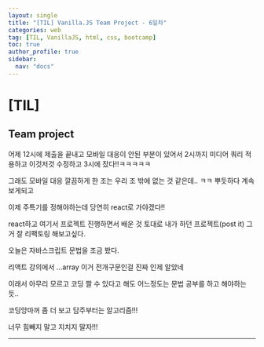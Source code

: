 ```yaml
---
layout: single
title: "[TIL] Vanilla.JS Team Project - 6일차"
categories: web
tag: [TIL, VanillaJS, html, css, bootcamp]
toc: true
author_profile: true
sidebar:
  nav: "docs"
---
```


# [TIL]

## Team project

어제 12시에 제출을 끝내고 모바일 대응이 안된 부분이 있어서
2시까지 미디어 쿼리 적용하고 이것저것 수정하고 3시에 잤다!!ㅋㅋㅋㅋㅋ

그래도 모바일 대응 깔끔하게 한 조는 우리 조 밖에 없는 것 같은데.. ㅋㅋ 뿌듯하다
계속 보게되고

이제 주특기를 정해야하는데 당연히 react로 가야겠다!!

react하고 여기서 프로젝트 진행하면서 배운 것 토대로
내가 하던 프로젝트(post it) 그거 잘 리팩토링 해보고싶다.

오늘은 자바스크립트 문법을 조금 봤다.

리액트 강의에서 ...array 이거
전개구문인걸 진짜 인제 알았네

이래서 아무리 모르고 코딩 짤 수 있다고 해도 어느정도는 문법 공부를 하고 해야하는 듯..

코딩앙마꺼 좀 더 보고 담주부터는 알고리즘!!!

너무 힘빼지 말고 지치지 말자!!!

<hr>
